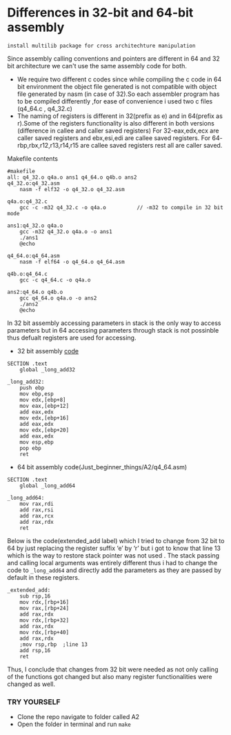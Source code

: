 # Differences in 32-bit and 64-bit assembly
`install multilib package for cross architechture manipulation`

Since assembly calling conventions and pointers are different in 64 and 32
bit architecture we can't use the same assembly code for both.
- We require two different c codes since while compiling the c code in
64 bit environment the object file generated is not compatible with
object file generated by nasm (in case of 32).So each assembler
program has to be compiled differently ,for ease of convenience i
used two c files (q4_64.c , q4_32.c)
- The naming of registers is different in 32(prefix as e) and in 64(prefix
as r).Some of the registers functionality is also different in both
versions (difference in callee and caller saved registers)
For 32-eax,edx,ecx are caller saved registers and ebx,esi,edi are
callee saved registers.
For 64- rbp,rbx,r12,r13,r14,r15 are callee saved registers rest all
are caller saved.

Makefile contents
```
#makefile
all: q4_32.o q4a.o ans1 q4_64.o q4b.o ans2
q4_32.o:q4_32.asm
	nasm -f elf32 -o q4_32.o q4_32.asm

q4a.o:q4_32.c
	gcc -c -m32 q4_32.c -o q4a.o          // -m32 to compile in 32 bit mode

ans1:q4_32.o q4a.o
	gcc -m32 q4_32.o q4a.o -o ans1
	./ans1
	@echo

q4_64.o:q4_64.asm
	nasm -f elf64 -o q4_64.o q4_64.asm

q4b.o:q4_64.c
	gcc -c q4_64.c -o q4a.o

ans2:q4_64.o q4b.o
	gcc q4_64.o q4a.o -o ans2
	./ans2
	@echo
```
In 32 bit assembly accessing parameters in stack is the only way to access parameters but in 64
accessing parameters through stack is not possinble thus defualt registers are used for
accessing.

- 32 bit assembly [code](Just_beginner_things/A2/q4_32.asm)
```
SECTION .text
	global _long_add32
       
_long_add32: 	
	push ebp
	mov ebp,esp
	mov edx,[ebp+8]
	mov eax,[ebp+12]
	add eax,edx
	mov edx,[ebp+16]
	add eax,edx
	mov edx,[ebp+20]
	add eax,edx
	mov esp,ebp
	pop ebp
	ret
```
- 64 bit assembly code(Just_beginner_things/A2/q4_64.asm)
```
SECTION .text
	global _long_add64
  
_long_add64:
	mov rax,rdi
	add rax,rsi
	add rax,rcx
	add rax,rdx
	ret 
```

Below is the code(extended_add label) which I tried to change from 32 bit
to 64 by just replacing the register suffix ‘e’ by ‘r’ but i got to know that line
13 which is the way to restore stack pointer was not used .
The stack passing and calling local arguments was entirely different thus i
had to change the code to `_long_add64` and directly add the parameters as
they are passed by default in these registers.
```
_extended_add:
	sub rsp,16
	mov rdx,[rbp+16]
	mov rax,[rbp+24]
	add rax,rdx
	mov rdx,[rbp+32]
	add rax,rdx
	mov rdx,[rbp+40]
	add rax,rdx
	;mov rsp,rbp  ;line 13
	add rsp,16
	ret
```  

Thus, I conclude that changes from 32 bit were needed as not only calling
of the functions got changed but also many register functionalities were
changed as well.

### TRY YOURSELF
- Clone the repo navigate to folder called A2
- Open the folder in terminal and run `make`
